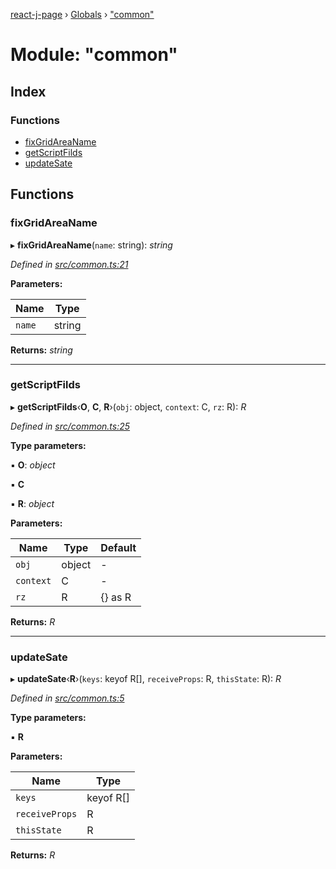 [react-j-page](../README.md) › [Globals](../globals.md) › ["common"](_common_.md)

# Module: "common"

## Index

### Functions

* [fixGridAreaName](_common_.md#fixgridareaname)
* [getScriptFilds](_common_.md#getscriptfilds)
* [updateSate](_common_.md#updatesate)

## Functions

###  fixGridAreaName

▸ **fixGridAreaName**(`name`: string): *string*

*Defined in [src/common.ts:21](https://github.com/jincdream/react-jpage/blob/208fde3/src/common.ts#L21)*

**Parameters:**

Name | Type |
------ | ------ |
`name` | string |

**Returns:** *string*

___

###  getScriptFilds

▸ **getScriptFilds**‹**O**, **C**, **R**›(`obj`: object, `context`: C, `rz`: R): *R*

*Defined in [src/common.ts:25](https://github.com/jincdream/react-jpage/blob/208fde3/src/common.ts#L25)*

**Type parameters:**

▪ **O**: *object*

▪ **C**

▪ **R**: *object*

**Parameters:**

Name | Type | Default |
------ | ------ | ------ |
`obj` | object | - |
`context` | C | - |
`rz` | R | {} as R |

**Returns:** *R*

___

###  updateSate

▸ **updateSate**‹**R**›(`keys`: keyof R[], `receiveProps`: R, `thisState`: R): *R*

*Defined in [src/common.ts:5](https://github.com/jincdream/react-jpage/blob/208fde3/src/common.ts#L5)*

**Type parameters:**

▪ **R**

**Parameters:**

Name | Type |
------ | ------ |
`keys` | keyof R[] |
`receiveProps` | R |
`thisState` | R |

**Returns:** *R*

